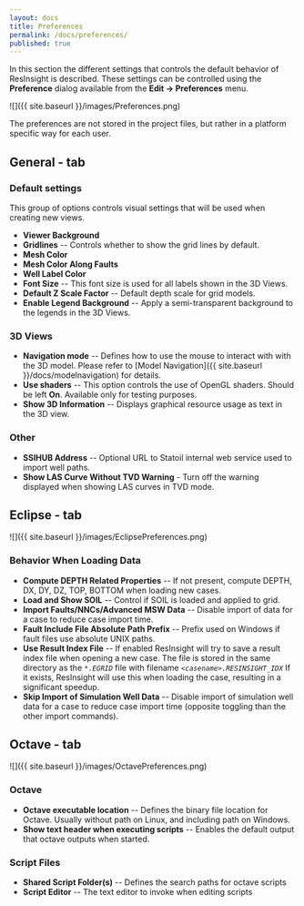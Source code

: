 ```yaml
---
layout: docs
title: Preferences
permalink: /docs/preferences/
published: true
---
```


In this section the different settings that controls the default behavior of ResInsight is described. These settings can be controlled using the **Preference** dialog available from the **Edit -> Preferences** menu.

![]({{ site.baseurl }}/images/Preferences.png)

The preferences are not stored in the project files, but rather in a platform specific way for each user. 

## General - tab

### Default settings

This group of options controls visual settings that will be used when creating new views.

- **Viewer Background** 
- **Gridlines** -- Controls whether to show the grid lines by default.
- **Mesh Color** 
- **Mesh Color Along Faults**
- **Well Label Color**
- **Font Size** -- This font size is used for all labels shown in the 3D Views.
- **Default Z Scale Factor** -- Default depth scale for grid models.
- **Enable Legend Background** -- Apply a semi-transparent background to the legends in the 3D Views.

### 3D Views
- **Navigation mode** -- Defines how to use the mouse to interact with with the 3D model. Please refer to [Model Navigation]({{ site.baseurl }}/docs/modelnavigation) for details.
- **Use shaders** -- This option controls the use of OpenGL shaders. Should be left **On**. Available only for testing purposes.
- **Show 3D Information** -- Displays graphical resource usage as text in the 3D view.

### Other

- **SSIHUB Address** -- Optional URL to Statoil internal web service used to import well paths.
- **Show LAS Curve Without TVD Warning** - Turn off the warning displayed when showing LAS curves in TVD mode.

## Eclipse - tab

![]({{ site.baseurl }}/images/EclipsePreferences.png)

### Behavior When Loading Data

- **Compute DEPTH Related Properties** -- If not present, compute DEPTH, DX, DY, DZ, TOP, BOTTOM when loading new cases.
- **Load and Show SOIL** -- Control if SOIL is loaded and applied to grid.
- **Import Faults/NNCs/Advanced MSW Data** -- Disable import of data for a case to reduce case import time.
- **Fault Include File Absolute Path Prefix** -- Prefix used on Windows if fault files use absolute UNIX paths.
- **Use Result Index File** -- If enabled ResInsight will try to save a result index file when opening a new case. The file is stored in the same directory as the _`*.EGRID`_ file with filename _`<casename>.RESINSIGHT_IDX`_ If it exists, ResInsight will use this when loading the case, resulting in a significant speedup.
- **Skip Import of Simulation Well Data** -- Disable import of simulation well data for a case to reduce case import time (opposite toggling than the other import commands).

## Octave - tab

![]({{ site.baseurl }}/images/OctavePreferences.png)

### Octave

- **Octave executable location** -- Defines the binary file location for Octave. Usually without path on Linux, and including path on Windows.
- **Show text header when executing scripts** -- Enables the default output that octave outputs when started.

### Script Files

- **Shared Script Folder(s)** -- Defines the search paths for octave scripts
- **Script Editor** -- The text editor to invoke when editing scripts

